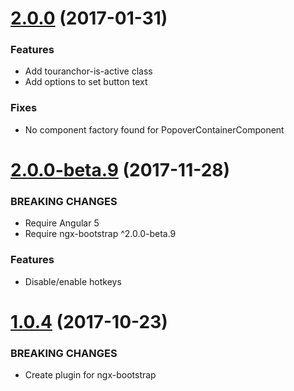 <a name="2.0.0"></a>
# [2.0.0](https://github.com/isaacplmann/ngx-tour) (2017-01-31)


### Features

* Add touranchor-is-active class
* Add options to set button text


### Fixes

* No component factory found for PopoverContainerComponent


<a name="2.0.0-beta.9"></a>
# [2.0.0-beta.9](https://github.com/isaacplmann/ngx-tour) (2017-11-28)


### BREAKING CHANGES

* Require Angular 5
* Require ngx-bootstrap ^2.0.0-beta.9


### Features

* Disable/enable hotkeys


<a name="1.0.4"></a>
# [1.0.4](https://github.com/isaacplmann/ngx-tour) (2017-10-23)


### BREAKING CHANGES

* Create plugin for ngx-bootstrap


